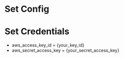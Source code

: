 # Set Config

# Set Credentials

- aws_access_key_id = {your_key_id}
- aws_secret_access_key = {your_secret_access_key}